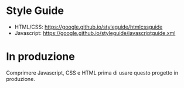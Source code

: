 # Style Guide
* HTML/CSS: https://google.github.io/styleguide/htmlcssguide
* Javascript: https://google.github.io/styleguide/javascriptguide.xml

# In produzione
Comprimere Javascript, CSS e HTML prima di usare questo progetto in produzione.
